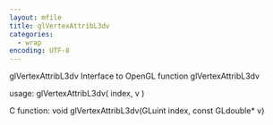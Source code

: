 ```yaml
---
layout: mfile
title: glVertexAttribL3dv
categories:
  - wrap
encoding: UTF-8
---
```


glVertexAttribL3dv  Interface to OpenGL function glVertexAttribL3dv

usage:  glVertexAttribL3dv( index, v )

C function:  void glVertexAttribL3dv(GLuint index, const GLdouble\* v)